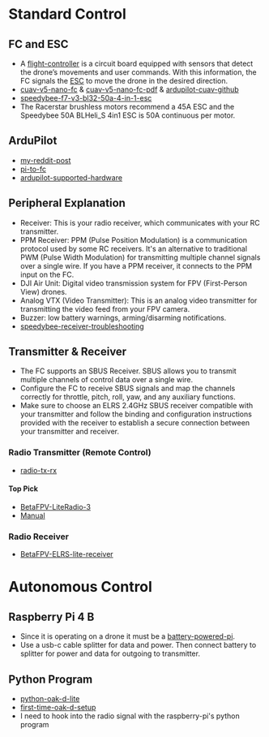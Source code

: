 # Standard Control
## FC and ESC
* A [flight-controller](https://oscarliang.com/flight-controller-explained/#Flight-Controller-What-it-is-and-How-it-Works) is a circuit board equipped with sensors that detect the drone’s movements and user commands. With this information, the FC signals the [ESC](https://oscarliang.com/esc/) to move the drone in the desired direction.
* [cuav-v5-nano-fc](https://ardupilot.org/copter/docs/common-cuav-v5nano-overview.html) & [cuav-v5-nano-fc-pdf](http://manual.cuav.net/V5-nano.pdf) & [ardupilot-cuav-github](https://github.com/ArduPilot/Schematics/tree/master/CUAV)
* [speedybee-f7-v3-bl32-50a-4-in-1-esc](https://www.speedybee.com/speedybee-f7-v3-bl32-50a-4-in-1-esc/#Manual)
* The Racerstar brushless motors recommend a 45A ESC and the Speedybee 50A BLHeli_S 4in1 ESC is 50A continuous per motor.

## ArduPilot
* [my-reddit-post](https://www.reddit.com/r/diydrones/comments/16gkw2b/autonomous_raspberry_pi_to_fcesc_stack_control/?utm_source=share&utm_medium=web2x&context=3)
* [pi-to-fc](https://www.reddit.com/r/diydrones/comments/uwreq1/fpv_drone_using_raspberry_pi/?rdt=37023)
* [ardupilot-supported-hardware](https://ardupilot.org/copter/docs/common-autopilots.html)

## Peripheral Explanation
* Receiver: This is your radio receiver, which communicates with your RC transmitter.
* PPM Receiver: PPM (Pulse Position Modulation) is a communication protocol used by some RC receivers. It's an alternative to traditional PWM (Pulse Width Modulation) for transmitting multiple channel signals over a single wire. If you have a PPM receiver, it connects to the PPM input on the FC.
* DJI Air Unit: Digital video transmission system for FPV (First-Person View) drones.
* Analog VTX (Video Transmitter): This is an analog video transmitter for transmitting the video feed from your FPV camera.
* Buzzer: low battery warnings, arming/disarming notifications.
* [speedybee-receiver-troubleshooting](https://speedybee.zendesk.com/hc/en-us/articles/13971551993243-How-to-set-up-your-receiver-in-Betaflight-configurator-on-SpeedyBee-F7-V3-flight-controller-)

## Transmitter & Receiver
* The FC supports an SBUS Receiver. SBUS allows you to transmit multiple channels of control data over a single wire.
* Configure the FC to receive SBUS signals and map the channels correctly for throttle, pitch, roll, yaw, and any auxiliary functions.
* Make sure to choose an ELRS 2.4GHz SBUS receiver compatible with your transmitter and follow the binding and configuration instructions provided with the receiver to establish a secure connection between your transmitter and receiver.
### Radio Transmitter (Remote Control)
* [radio-tx-rx](https://oscarliang.com/radio-transmitter/)
#### Top Pick
* [BetaFPV-LiteRadio-3](https://betafpv.com/products/literadio-3-radio-transmitter)
* [Manual](https://manuals.plus/betafpv/literadio-3-radio-transmitter-manual#axzz8CFUM5o3S)
### Radio Receiver
* [BetaFPV-ELRS-lite-receiver](https://www.drone-fpv-racer.com/en/elrs-lite-receiver-by-betafpv-9218.html#/10019-antenna-tower_antenna)

# Autonomous Control
## Raspberry Pi 4 B
* Since it is operating on a drone it must be a [battery-powered-pi](https://www.circuitbasics.com/how-to-power-your-raspberry-pi-with-a-lithium-battery/).
* Use a usb-c cable splitter for data and power. Then connect battery to splitter for power and data for outgoing to transmitter.

## Python Program
* [python-oak-d-lite](https://core-electronics.com.au/guides/oak-d-lite-raspberry-pi/)
* [first-time-oak-d-setup](https://www.youtube.com/watch?v=e_uPEE_zlDo)
* I need to hook into the radio signal with the raspberry-pi's python program